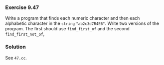 ### Exercise 9.47

Write a program that finds each numeric character and then each alphabetic
character in the `string` `"ab2c3d7R4E6"`. Write two versions of the program.
The first should use `find_first_of` and the second `find_first_not_of`,

### Solution

See `47.cc`.
